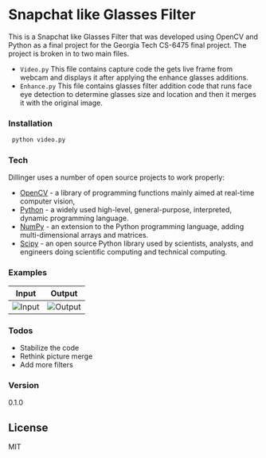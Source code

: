 # Snapchat like Glasses Filter

This is a Snapchat like Glasses Filter that was developed using OpenCV and Python as a final project for the Georgia Tech CS-6475 final project. The project is broken in to two main files.
  - ```Video.py``` This file contains capture code the gets live frame from webcam and displays it after applying the enhance glasses additions.
  - ```Enhance.py``` This file contains glasses filter addition code that runs face eye detection to determine glasses size and location and then it merges it with the original image.

### Installation
```sh
 python video.py
```

### Tech

Dillinger uses a number of open source projects to work properly:

* [OpenCV] - a library of programming functions mainly aimed at real-time computer vision,
* [Python] - a widely used high-level, general-purpose, interpreted, dynamic programming language.
* [NumPy] -  an extension to the Python programming language, adding multi-dimensional arrays and matrices.
* [Scipy] - an open source Python library used by scientists, analysts, and engineers doing scientific computing and technical computing.

### Examples
|Input| Output|
| ------------- |:-------------:|
| ![Input](https://c7.staticflickr.com/8/7310/28240905910_2346f6dbeb_o.jpg)| ![Output](https://c5.staticflickr.com/9/8880/28240899820_91c3b695ce_o.jpg) |


### Todos

 - Stabilize the code
 - Rethink picture merge
 - Add more filters


### Version
0.1.0

License
----
MIT


   [OpenCV]: <http://opencv.org>
   [Python]: <https://www.python.org>
   [NumPy]: <http://www.numpy.org>
   [Scipy]: <https://www.scipy.org>
